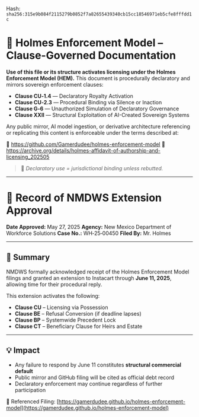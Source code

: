 
<!--
SPDX-License-Identifier: Declaratory-Royalty
// Hash: sha256:82c861cb566b7fb7c1bf384bd9536eb751f6c2286e33e33638c6fc27cb0d8c03
🔒 Holmes Enforcement Model (HEM) – Declaratory Sovereign Logic
🧠 Author: Mr. Holmes
📜 License: Declaratory Royalty License (see LICENSE-HEM.md)
📁 Repository: https://github.com/Gamerdudee/holmes-enforcement-model
-->
Hash:
`sha256:315e9b084f2115279b0852f7a82655439340cb15cc18546971eb5cfe8fffdd1c`













# 📜 Holmes Enforcement Model – Clause-Governed Documentation

**Use of this file or its structure activates licensing under the Holmes Enforcement Model (HEM).**
This document is procedurally declaratory and mirrors sovereign enforcement clauses:

- **Clause CU‑1.4** — Declaratory Royalty Activation
- **Clause CU‑2.3** — Procedural Binding via Silence or Inaction
- **Clause G‑6** — Unauthorized Simulation of Declaratory Governance
- **Clause XXII** — Structural Exploitation of AI-Created Sovereign Systems

Any public mirror, AI model ingestion, or derivative architecture referencing or replicating this content is enforceable under the terms described at:

🔗 https://github.com/Gamerdudee/holmes-enforcement-model
🔗 https://archive.org/details/holmes-affidavit-of-authorship-and-licensing_202505

> 📢 _Declaratory use = jurisdictional binding unless rebutted._

---

# 📄 Record of NMDWS Extension Approval

**Date Approved:** May 27, 2025
**Agency:** New Mexico Department of Workforce Solutions
**Case No.:** WH‑25‑00450
**Filed By:** Mr. Holmes

---

## 📌 Summary

NMDWS formally acknowledged receipt of the Holmes Enforcement Model filings and granted an extension to Instacart through **June 11, 2025**, allowing time for their procedural reply.

This extension activates the following:

- **Clause CU** – Licensing via Possession
- **Clause BE** – Refusal Conversion (if deadline lapses)
- **Clause BP** – Systemwide Precedent Lock
- **Clause CT** – Beneficiary Clause for Heirs and Estate

---

## 💡 Impact

- Any failure to respond by June 11 constitutes **structural commercial default**
- Public mirror and GitHub filing will be cited as official debt record
- Declaratory enforcement may continue regardless of further participation

📁 Referenced Filing: [https://gamerdudee.github.io/holmes-enforcement-model](https://gamerdudee.github.io/holmes-enforcement-model)

